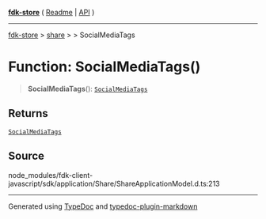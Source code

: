 [**fdk-store**](../../../README.md) ( [Readme](../../../README.md) \| [API](../../../API.md) )

---

[fdk-store](../../../API.md) > [share](../../README.md) > [<internal>](../README.md) > SocialMediaTags

# Function: SocialMediaTags()

> **SocialMediaTags**(): [`SocialMediaTags`](../type-aliases/type-alias.SocialMediaTags.md)

## Returns

[`SocialMediaTags`](../type-aliases/type-alias.SocialMediaTags.md)

## Source

node_modules/fdk-client-javascript/sdk/application/Share/ShareApplicationModel.d.ts:213

---

Generated using [TypeDoc](https://typedoc.org/) and [typedoc-plugin-markdown](https://www.npmjs.com/package/typedoc-plugin-markdown)
